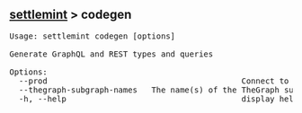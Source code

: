 ## [settlemint](../settlemint.md) > codegen

<pre>Usage: settlemint codegen [options]

Generate GraphQL and REST types and queries

Options:
  --prod                                         Connect to your production environment
  --thegraph-subgraph-names <subgraph-names...>  The name(s) of the TheGraph subgraph(s) to generate (skip if you want to generate all)
  -h, --help                                     display help for command
</pre>

